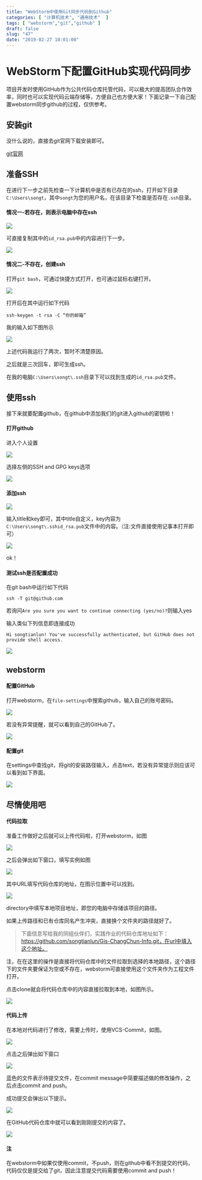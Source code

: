 ```yaml
---
title: "WebStorm中使用Git同步代码到Github"
categories: [ "计算机技术", "通用技术"  ]
tags: [ "webstorm","git","github" ]
draft: false
slug: "47"
date: "2019-02-27 10:01:00"
---
```



#  WebStorm下配置GitHub实现代码同步

项目开发时使用GitHub作为公共代码仓库托管代码，可以极大的提高团队合作效率，同时也可以实现代码云端存储等，方便自己也方便大家！下面记录一下自己配置webstorm同步github的过程，仅供参考。

## 安装git

没什么说的，直接去git官网下载安装即可。

[git官网](https://git-scm.com/)

## 准备SSH

在进行下一步之前先检查一下计算机中是否有已存在的ssh，打开如下目录`C:\Users\songt`，其中`songt`为您的用户名，在该目录下检查是否存在`.ssh`目录。

#### 情况一-若存在，则表示电脑中存在ssh

![](http://pnabaentf.bkt.clouddn.com//20190227090854.png)

可直接复制其中的`id_rsa.pub`中的内容进行下一步。

![](http://pnabaentf.bkt.clouddn.com//1551229775466.png)

#### 情况二-不存在，创建ssh

打开`git bash`，可通过快捷方式打开，也可通过鼠标右键打开。

![](http://pnabaentf.bkt.clouddn.com//20190227090607.png)

打开后在其中运行如下代码

`ssh-keygen -t rsa -C “你的邮箱”`

我的输入如下图所示

![](http://pnabaentf.bkt.clouddn.com//20190227091322.png)

上述代码我运行了两次，暂时不清楚原因。

之后就是三次回车，即可生成ssh。

在我的电脑`C:\Users\songt\.ssh`目录下可以找到生成的`id_rsa.pub`文件。

## 使用ssh

接下来就要配置github，在github中添加我们的git进入github的密钥啦！

#### 打开github

进入个人设置

![](http://pnabaentf.bkt.clouddn.com//20190227091839.png)



选择左侧的SSH and GPG keys选项

![](http://pnabaentf.bkt.clouddn.com//20190227091907.png)

#### 添加ssh

![](http://pnabaentf.bkt.clouddn.com//20190227091956.png)

输入title和key即可，其中title自定义，key内容为`C:\Users\songt\.sshid_rsa.pub`文件中的内容。（注:文件直接使用记事本打开即可）

![](http://pnabaentf.bkt.clouddn.com//20190227092021.png)

ok！

#### 测试ssh是否配置成功

在git bash中运行如下代码

`ssh -T git@github.com`

若询问`Are you sure you want to continue connecting (yes/no)?`则输入yes

输入类似下列信息即连接成功

`Hi songtianlun! You've successfully authenticated, but GitHub does not provide shell access.`

![](http://pnabaentf.bkt.clouddn.com//20190227092605.png)

## webstorm

#### 配置GitHub

打开webstorm，在`file-settings`中搜索github，输入自己的账号密码。

![](http://pnabaentf.bkt.clouddn.com//20190227092849.png)

若没有异常提醒，就可以看到自己的GitHub了。

![](http://pnabaentf.bkt.clouddn.com//20190227092919.png)

#### 配置git

在settings中查找git，将git的安装路径输入，点击text，若没有异常提示则应该可以看到如下界面。

![](http://pnabaentf.bkt.clouddn.com//20190227093037.png)

## 尽情使用吧

#### 代码拉取

准备工作做好之后就可以上传代码啦，打开webstorm，如图

![](http://pnabaentf.bkt.clouddn.com//20190227093220.png)

之后会弹出如下窗口，填写实例如图

![](http://pnabaentf.bkt.clouddn.com//20190227093751.png)

其中URL填写代码仓库的地址，在图示位置中可以找到。

![](http://pnabaentf.bkt.clouddn.com//20190227094007.png)

directory中填写本地项目地址，即您的电脑中存储该项目的路径。

如果上传路径和已有仓库同名产生冲突，直接换个文件夹的路径就好了。

> 下面信息写给我的同组伙伴们，实践作业的代码仓库地址如下：https://github.com/songtianlun/Gis-ChangChun-Info.git，在url中填入这个地址。

注，在在这里的操作是直接将代码仓库中的文件拉取到选择的本地路径，这个路径下的文件夹要保证为空或不存在，webstorm可直接使用这个文件夹作为工程文件打开。

点击clone就会将代码仓库中的内容直接拉取到本地，如图所示。

![](http://pnabaentf.bkt.clouddn.com//20190227094824.png)

#### 代码上传

在本地对代码进行了修改，需要上传时，使用VCS-Commit，如图。

![](http://pnabaentf.bkt.clouddn.com//1551232200602.png)

点击之后弹出如下窗口

![](http://pnabaentf.bkt.clouddn.com//20190227095518.png)

蓝色的文件表示待提交文件，在commit message中简要描述做的修改操作，之后点击commit and push。

成功提交会弹出以下提示。

![](http://pnabaentf.bkt.clouddn.com//20190227095744.png)

在GitHub代码仓库中就可以看到刚刚提交的内容了。

![](http://pnabaentf.bkt.clouddn.com//20190227095827.png)

#### 注

在webstorm中如果仅使用commit，不push，则在github中看不到提交的代码，代码仅仅是提交给了git，因此注意提交代码需要使用commit and push！